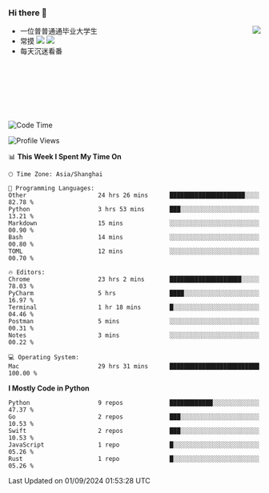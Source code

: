 ### Hi there 👋


<a href="https://github.com/yanlc39">
  <img align="right" src="https://github-readme-stats.vercel.app/api?username=yanlc39&show_icons=true&hide_border=true&icon_color=586069&title_color=a0a9af">
</a>

- 一位普普通通毕业大学生
- 常摸 ![](https://img.shields.io/badge/-Python-3e74a2?style=flat-square&logo=Python&logoColor=fff) ![](https://img.shields.io/badge/-C%2B%2B-brightgreen?style=flat-square)
- 每天沉迷看番



<br><br><br><br><br><br>


<!--START_SECTION:waka-->
![Code Time](http://img.shields.io/badge/Code%20Time-280%20hrs-blue)

![Profile Views](http://img.shields.io/badge/Profile%20Views-0-blue)

📊 **This Week I Spent My Time On** 

```text
🕑︎ Time Zone: Asia/Shanghai

💬 Programming Languages: 
Other                    24 hrs 26 mins      █████████████████████░░░░   82.78 % 
Python                   3 hrs 53 mins       ███░░░░░░░░░░░░░░░░░░░░░░   13.21 % 
Markdown                 15 mins             ░░░░░░░░░░░░░░░░░░░░░░░░░   00.90 % 
Bash                     14 mins             ░░░░░░░░░░░░░░░░░░░░░░░░░   00.80 % 
TOML                     12 mins             ░░░░░░░░░░░░░░░░░░░░░░░░░   00.70 % 

🔥 Editors: 
Chrome                   23 hrs 2 mins       ████████████████████░░░░░   78.03 % 
PyCharm                  5 hrs               ████░░░░░░░░░░░░░░░░░░░░░   16.97 % 
Terminal                 1 hr 18 mins        █░░░░░░░░░░░░░░░░░░░░░░░░   04.46 % 
Postman                  5 mins              ░░░░░░░░░░░░░░░░░░░░░░░░░   00.31 % 
Notes                    3 mins              ░░░░░░░░░░░░░░░░░░░░░░░░░   00.22 % 

💻 Operating System: 
Mac                      29 hrs 31 mins      █████████████████████████   100.00 % 
```

**I Mostly Code in Python** 

```text
Python                   9 repos             ████████████░░░░░░░░░░░░░   47.37 % 
Go                       2 repos             ███░░░░░░░░░░░░░░░░░░░░░░   10.53 % 
Swift                    2 repos             ███░░░░░░░░░░░░░░░░░░░░░░   10.53 % 
JavaScript               1 repo              █░░░░░░░░░░░░░░░░░░░░░░░░   05.26 % 
Rust                     1 repo              █░░░░░░░░░░░░░░░░░░░░░░░░   05.26 % 
```




 Last Updated on 01/09/2024 01:53:28 UTC
<!--END_SECTION:waka-->
